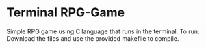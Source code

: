 # Terminal RPG-Game
Simple RPG game using C language that runs in the terminal.
To run: Download the files and use the provided makefile to compile.

